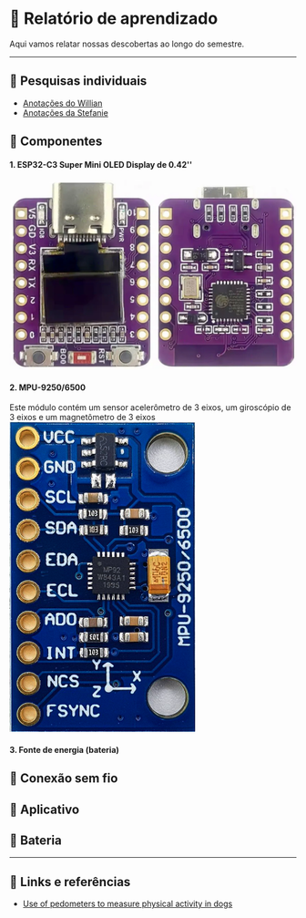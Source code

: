 # 📝 Relatório de aprendizado

Aqui vamos relatar nossas descobertas ao longo do semestre.

---
## 📒 Pesquisas individuais
- [Anotações do Willian](https://docs.google.com/document/d/16pknYUD03wWxq526Kq__X30YFPvVKP2k4w8tPBjolBE/edit?usp=sharing)
- [Anotações da Stefanie](https://github.com/stepalmeira)

## 🔧 Componentes

####  1. ESP32-C3 Super Mini OLED Display de 0.42''
![ESP32-C3 Super Mini](/imagens/esp32c3supermini.png)


#### 2. MPU-9250/6500
Este módulo contém um sensor acelerômetro de 3 eixos, um giroscópio de 3 eixos e um magnetômetro de 3 eixos
![MPU-9250](/imagens/mpu9250.png)

#### 3. Fonte de energia (bateria)

## 🛜 Conexão sem fio

## 📱 Aplicativo

## 🔋 Bateria

---

## 📑 Links e referências
- [Use of pedometers to measure physical activity in dogs](https://avmajournals.avma.org/view/journals/javma/226/12/javma.2005.226.2010.xml?tab_body=pdf)